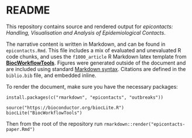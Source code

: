 # README

This repository contains source and rendered output for *epicontacts: Handling, Visualisation and Analysis of Epidemiological Contacts*.

The narrative content is written in Markdown, and can be found in `epicontacts.Rmd`. This file includes a mix of evaluated and unevaluated R code chunks, and uses the `f1000_article` R Markdown latex template from [**BiocWorkflowTools**](http://bioconductor.org/packages/release/bioc/html/BiocWorkflowTools.html). Figures were generated outside of the document and are included using standard [Markdown syntax](https://github.com/adam-p/markdown-here/wiki/Markdown-Cheatsheet#images). Citations are defined in the `biblio.bib` file, and embedded inline.

To render the document, make sure you have the necessary packages:

```
install.packages(c("rmarkdown", "epicontacts", "outbreaks"))

source("https://bioconductor.org/biocLite.R")
biocLite("BiocWorkflowTools")
```

Then from the root of the repository run `rmarkdown::render("epicontacts-paper.Rmd")`
